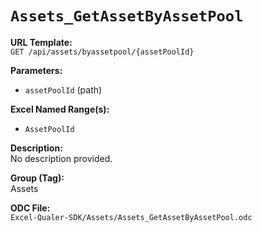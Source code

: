 # `Assets_GetAssetByAssetPool`

**URL Template:**  
`GET /api/assets/byassetpool/{assetPoolId}`

**Parameters:**  
- `assetPoolId` (path)

**Excel Named Range(s):**  
- `AssetPoolId`

**Description:**  
No description provided.

**Group (Tag):**  
Assets

**ODC File:**  
`Excel-Qualer-SDK/Assets/Assets_GetAssetByAssetPool.odc`

